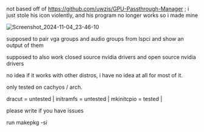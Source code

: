 not based off of https://github.com/uwzis/GPU-Passthrough-Manager ; i just stole his icon violently, and his program no longer works so i made mine


![Screenshot_2024-11-04_23-46-10](https://github.com/user-attachments/assets/ff01ecb1-be00-449f-b88c-428f211619ce)


supposed to pair vga groups and audio groups from lspci and show an output of them

supposed to also work closed source nvidia drivers and open source nvidia drivers

no idea if it works with other distros, i have no idea at all for most of it.

only tested on cachyos / arch. 

dracut = untested |
initramfs = untested |
mkinitcpio = tested |

please write if you have issues

run makepkg -si
